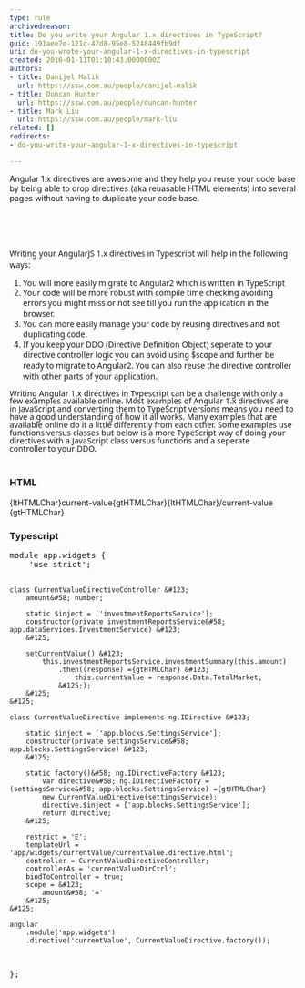 ```yaml
---
type: rule
archivedreason: 
title: Do you write your Angular 1.x directives in TypeScript?
guid: 191aee7e-121c-47d8-95e8-5248449fb9df
uri: do-you-wrote-your-angular-1-x-directives-in-typescript
created: 2016-01-11T01:10:43.0000000Z
authors:
- title: Danijel Malik
  url: https://ssw.com.au/people/danijel-malik
- title: Duncan Hunter
  url: https://ssw.com.au/people/duncan-hunter
- title: Mark Liu
  url: https://ssw.com.au/people/mark-liu
related: []
redirects:
- do-you-write-your-angular-1-x-directives-in-typescript

---
```



<p>​​​​​​​​​​​​​Angular 1.x directives are awesome and they help you reuse your code base by being able to drop directives (aka reuasable HTML elements)&#160;into several pages without having to duplicate your code base.​</p>
<br><excerpt class='endintro'></excerpt><br>
<style>
li.L0, li.L1, li.L2, li.L3, li.L5, li.L6, li.L7, li.L8 {
}
</style>​​ 
<div><div class="rulesummarycontenttop"><p class="p1" style="font-family&#58;'segoe ui', verdana, arial, helvetica, sans-serif;margin-bottom&#58;0px;"> 
         <span style="line-height&#58;20px;">Writing&#160;</span>your AngularJS 1.x directives&#160;in Typescript will help in the following ways&#58;</p><ol class="p1" style="margin-bottom&#58;0px;"><li> 
            <font face="segoe ui, verdana, arial, helvetica, sans-serif"><span style="line-height&#58;13.8667px;">​You will more easily migrate to Angular2 which is written in TypeScript<br></span></font></li><li> 
            <font face="segoe ui, verdana, arial, helvetica, sans-serif"><span style="line-height&#58;13.8667px;">Your code will be more robust with compile time checking avoiding errors you might miss or not see till you run the application in the browser.</span></font></li><li> 
            <font face="segoe ui, verdana, arial, helvetica, sans-serif"><span style="line-height&#58;13.8667px;">You can more easily manage your code by reusing directives and not duplicating code.</span></font></li><li> 
            <font face="segoe ui, verdana, arial, helvetica, sans-serif"><span style="line-height&#58;13.8667px;">If you keep your DDO (Directive Definition Object) seperate to your directive controller logic you can avoid using $scope and further be ready to migrate to Angular2. You can also reuse the directive controller with other parts of your application.</span></font><span style="line-height&#58;13.8667px;font-family&#58;'segoe ui', verdana, arial, helvetica, sans-serif;">&#160;</span></li></ol><div> 
         <font face="segoe ui, verdana, arial, helvetica, sans-serif"><span style="line-height&#58;13.8667px;"><br></span></font></div><div> 
         <font face="segoe ui, verdana, arial, helvetica, sans-serif"><span style="line-height&#58;13.8667px;">Writing Angular 1.x directives in Typescript can be a challenge with only a few examples available online. Most examples of Angular 1.x directives are in JavaScript and converting them to TypeScript versions means you need to have a good understanding of how it all works. Many examples that are available online do it a little differently from each other.&#160;Some examples&#160;use functions versus classes but below is a more TypeScript way of doing your directives with a&#160;JavaScript class&#160;versus functions&#160;<span style="font-family&#58;'segoe ui', verdana, arial, helvetica, sans-serif;line-height&#58;13.8667px;">and a&#160;seperate controller&#160;to your DDO</span>.</span></font></div><h3 class="ssw15-rteElement-H3"> 
         <br>​​HTML</h3><p class="ssw15-rteElement-GreyBox">​​​{ltHTMLChar}current-value{gtHTMLChar}{ltHTMLChar}/current-value​{gtHTMLChar}<br></p><h3 class="ssw15-rteElement-H3">​Typescript<br></h3></div><pre class="prettyprint linenums">​​module app.widgets &#123;
    'use strict';

    class CurrentValueDirectiveController &#123;
        amount&#58; number;

        static $inject = ['investmentReportsService'];
        constructor(private investmentReportsService&#58; app.dataServices.InvestmentService) &#123;
        &#125;

        setCurrentValue() &#123;
            this.investmentReportsService.investmentSummary(this.amount)
                .then((response) ={gtHTMLChar} &#123;
                    this.currentValue = response.Data.TotalMarket;
                &#125;);
        &#125;
    &#125;

    class CurrentValueDirective implements ng.IDirective &#123;

        static $inject = ['app.blocks.SettingsService'];
        constructor(private settingsService&#58; app.blocks.SettingsService) &#123;
        &#125;

        static factory()&#58; ng.IDirectiveFactory &#123;
            var directive&#58; ng.IDirectiveFactory = (settingsService&#58; app.blocks.SettingsService) ={gtHTMLChar} 
            new CurrentValueDirective(settingsService);
            directive.$inject = ['app.blocks.SettingsService'];
            return directive;
        &#125;

        restrict = 'E';
        templateUrl = 'app/widgets/currentValue/currentValue.directive.html';
        controller = CurrentValueDirectiveController;
        controllerAs = 'currentValueDirCtrl';
        bindToController = true;
        scope = &#123;
            amount&#58; '='
        &#125;
    &#125;

    angular
        .module('app.widgets')
        .directive('currentValue', CurrentValueDirective.factory());
&#125;;​​
</pre><p>​</p></div>


